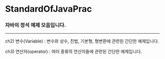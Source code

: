 # StandardOfJavaPrac
### 자바의 정석 예제 모음입니다.
---
 ch2) 변수(Variable) : 변수와 상수, 진법, 기본형, 형변환에 관련된 간단한 예제입니다.
 
 ch3) 연산자(operator) : 여러 종류의 연산자들에 관련된 간단한 예제입니다.
